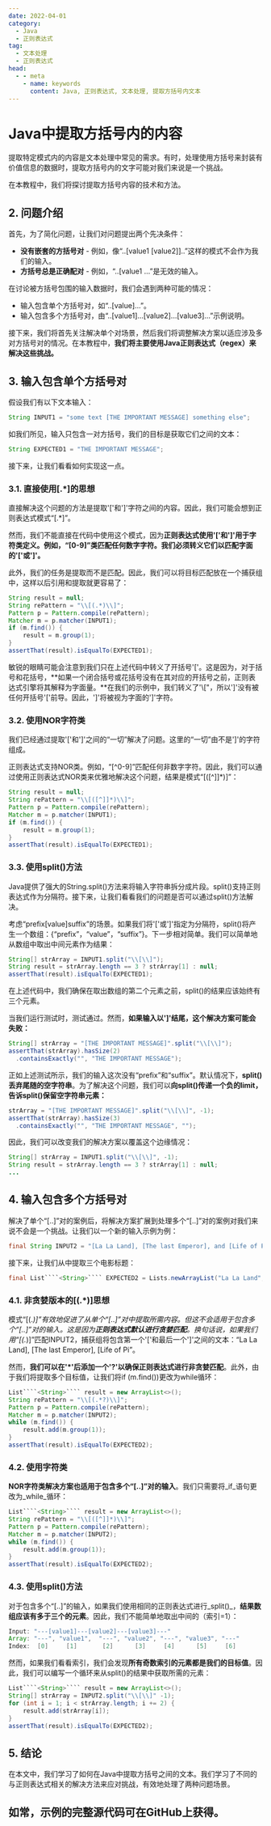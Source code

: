 ```yaml
---
date: 2022-04-01
category:
  - Java
  - 正则表达式
tag:
  - 文本处理
  - 正则表达式
head:
  - - meta
    - name: keywords
      content: Java, 正则表达式, 文本处理, 提取方括号内文本
---
```

# Java中提取方括号内的内容

提取特定模式内的内容是文本处理中常见的需求。有时，处理使用方括号来封装有价值信息的数据时，提取方括号内的文字可能对我们来说是一个挑战。

在本教程中，我们将探讨提取方括号内容的技术和方法。

## 2. 问题介绍

首先，为了简化问题，让我们对问题提出两个先决条件：

- **没有嵌套的方括号对** - 例如，像“..[value1 [value2]]..”这样的模式不会作为我们的输入。
- **方括号总是正确配对** - 例如，“..[value1 …”是无效的输入。

在讨论被方括号包围的输入数据时，我们会遇到两种可能的情况：
- 输入包含单个方括号对，如“..[value]...”。
- 输入包含多个方括号对，由“..[value1]...[value2]...[value3]…”示例说明。

接下来，我们将首先关注解决单个对场景，然后我们将调整解决方案以适应涉及多对方括号对的情况。在本教程中，**我们将主要使用Java正则表达式（regex）来解决这些挑战。**

## 3. 输入包含单个方括号对

假设我们有以下文本输入：

```java
String INPUT1 = "some text [THE IMPORTANT MESSAGE] something else";
```

如我们所见，输入只包含一对方括号，我们的目标是获取它们之间的文本：

```java
String EXPECTED1 = "THE IMPORTANT MESSAGE";
```

接下来，让我们看看如何实现这一点。

### 3.1. 直接使用\[.*\]的思想

直接解决这个问题的方法是提取'\['和'\]'字符之间的内容。因此，我们可能会想到正则表达式模式“\[.*\]”。

然而，我们不能直接在代码中使用这个模式，因为**正则表达式使用'\['和'\]'用于字符类定义。**例如，“[0-9]”类匹配任何数字字符。我们必须转义它们以**匹配字面的'\['或'\]'。**

此外，我们的任务是提取而不是匹配。因此，我们可以将目标匹配放在一个捕获组中，这样以后引用和提取就更容易了：

```java
String result = null;
String rePattern = "\\[(.*)\\]";
Pattern p = Pattern.compile(rePattern);
Matcher m = p.matcher(INPUT1);
if (m.find()) {
    result = m.group(1);
}
assertThat(result).isEqualTo(EXPECTED1);
```

敏锐的眼睛可能会注意到我们只在上述代码中转义了开括号'\['。这是因为，对于括号和花括号，**如果一个闭合括号或花括号没有在其对应的开括号之前，正则表达式引擎将其解释为字面量。**在我们的示例中，我们转义了'\\["，所以'\]'没有被任何开括号'\['前导。因此，'\]'将被视为字面的'\]'字符。

### 3.2. 使用NOR字符类

我们已经通过提取'\['和'\]'之间的“一切”解决了问题。这里的“一切”由不是'\]'的字符组成。

正则表达式支持NOR类。例如，“[^0-9]”匹配任何非数字字符。因此，我们可以通过使用正则表达式NOR类来优雅地解决这个问题，结果是模式“\[([^]]*)\]”：

```java
String result = null;
String rePattern = "\\[([^]]*)\\]";
Pattern p = Pattern.compile(rePattern);
Matcher m = p.matcher(INPUT1);
if (m.find()) {
    result = m.group(1);
}
assertThat(result).isEqualTo(EXPECTED1);
```

### 3.3. 使用split()方法

Java提供了强大的String.split()方法来将输入字符串拆分成片段。split()支持正则表达式作为分隔符。接下来，让我们看看我们的问题是否可以通过split()方法解决。

考虑“prefix[value]suffix”的场景。如果我们将'\['或'\]'指定为分隔符，split()将产生一个数组：{“prefix”，“value”，“suffix”}。下一步相对简单。我们可以简单地从数组中取出中间元素作为结果：

```java
String[] strArray = INPUT1.split("\\[\\]");
String result = strArray.length == 3 ? strArray[1] : null;
assertThat(result).isEqualTo(EXPECTED1);
```

在上述代码中，我们确保在取出数组的第二个元素之前，split()的结果应该始终有三个元素。

当我们运行测试时，测试通过。然而，**如果输入以'\]'结尾，这个解决方案可能会失败：**

```java
String[] strArray = "[THE IMPORTANT MESSAGE]".split("\\[\\]");
assertThat(strArray).hasSize(2)
  .containsExactly("", "THE IMPORTANT MESSAGE");
```

正如上述测试所示，我们的输入这次没有“prefix”和“suffix”。默认情况下，**split()丢弃尾随的空字符串**。为了解决这个问题，我们可以**向split()传递一个负的limit，告诉split()保留空字符串元素：**

```java
strArray = "[THE IMPORTANT MESSAGE]".split("\\[\\]", -1);
assertThat(strArray).hasSize(3)
  .containsExactly("", "THE IMPORTANT MESSAGE", "");
```

因此，我们可以改变我们的解决方案以覆盖这个边缘情况：

```java
String[] strArray = INPUT1.split("\\[\\]", -1);
String result = strArray.length == 3 ? strArray[1] : null;
...
```

## 4. 输入包含多个方括号对

解决了单个“\[..\]”对的案例后，将解决方案扩展到处理多个“\[..\]”对的案例对我们来说不会是一个挑战。让我们以一个新的输入示例为例：

```java
final String INPUT2 = "[La La Land], [The last Emperor], and [Life of Pi] are all great movies.";
```

接下来，让我们从中提取三个电影标题：

```java
final List````<String>```` EXPECTED2 = Lists.newArrayList("La La Land", "The last Emperor", "Life of Pi");
```

### 4.1. 非贪婪版本的\[(.*)\]思想

模式“\[(.*)\]”有效地促进了从单个“\[..\]”对中提取所需内容。但这不会适用于包含多个“\[..\]”对的输入。这是因为**正则表达式默认进行贪婪匹配**。换句话说，如果我们用“\[(.*)\]”匹配INPUT2，捕获组将包含第一个'\['和最后一个'\]'之间的文本：“La La Land\], [The last Emperor], [Life of Pi”。

然而，**我们可以在'*'后添加一个'?'以确保正则表达式进行非贪婪匹配**。此外，由于我们将提取多个目标值，让我们将if (m.find())更改为while循环：

```java
List````<String>```` result = new ArrayList<>();
String rePattern = "\\[(.*?)\\]";
Pattern p = Pattern.compile(rePattern);
Matcher m = p.matcher(INPUT2);
while (m.find()) {
    result.add(m.group(1));
}
assertThat(result).isEqualTo(EXPECTED2);
```

### 4.2. 使用字符类

**NOR字符类解决方案也适用于包含多个“\[..\]”对的输入**。我们只需要将_if_语句更改为_while_循环：

```java
List````<String>```` result = new ArrayList<>();
String rePattern = "\\[([^]]*)\\]";
Pattern p = Pattern.compile(rePattern);
Matcher m = p.matcher(INPUT2);
while (m.find()) {
    result.add(m.group(1));
}
assertThat(result).isEqualTo(EXPECTED2);
```

### 4.3. 使用split()方法

对于包含多个“\[..\]”的输入，如果我们使用相同的正则表达式进行_split()_，**结果数组应该有多于三个的元素**。因此，我们不能简单地取出中间的（索引=1）：

```java
Input: "---[value1]---[value2]---[value3]---"
Array: "---", "value1",  "---", "value2", "---", "value3", "---"
Index:  [0]     [1]       [2]      [3]     [4]      [5]     [6]
```

然而，如果我们看看索引，我们会发现**所有奇数索引的元素都是我们的目标值**。因此，我们可以编写一个循环来从split()的结果中获取所需的元素：

```java
List````<String>```` result = new ArrayList<>();
String[] strArray = INPUT2.split("\\[\\]" -1);
for (int i = 1; i < strArray.length; i += 2) {
    result.add(strArray[i]);
}
assertThat(result).isEqualTo(EXPECTED2);
```

## 5. 结论

在本文中，我们学习了如何在Java中提取方括号之间的文本。我们学习了不同的与正则表达式相关的解决方法来应对挑战，有效地处理了两种问题场景。

如常，示例的完整源代码可在GitHub上获得。
---